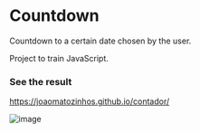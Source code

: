 # Countdown

Countdown to a certain date chosen by the user.

Project to train JavaScript.

### See the result

https://joaomatozinhos.github.io/contador/

![image](https://user-images.githubusercontent.com/85374847/149038953-16f769e6-5844-4abd-aa54-636b007393da.png)
